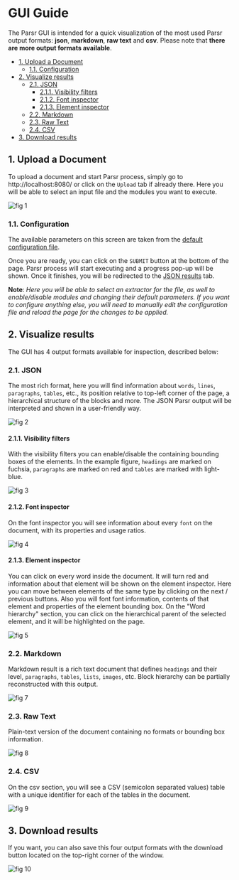 # GUI Guide

The Parsr GUI is intended for a quick visualization of the most used Parsr output formats: **json**, **markdown**, **raw text** and **csv**. Please note that **there are more output formats available**.

- [1. Upload a Document](#1-upload-a-document)
  - [1.1. Configuration](#11-configuration)
- [2. Visualize results](#2-visualize-results)
  - [2.1. JSON](#21-json)
    - [2.1.1. Visibility filters](#211-visibility-filters)
    - [2.1.2. Font inspector](#212-font-inspector)
    - [2.1.3. Element inspector](#213-element-inspector)
  - [2.2. Markdown](#22-markdown)
  - [2.3. Raw Text](#23-raw-text)
  - [2.4. CSV](#24-csv)
- [3. Download results](#3-download-results)

## 1. Upload a Document

To upload a document and start Parsr process, simply go to http://localhost:8080/ or click on the `Upload` tab if already there. Here you will be able to select an input file and the modules you want to execute.

![fig 1](assets/gui-example-1.png)

### 1.1. Configuration

The available parameters on this screen are taken from the [default configuration file](../server/defaultConfig.json). 

Once you are ready, you can click on the `SUBMIT` button at the bottom of the page. Parsr process will start executing and a progress pop-up will be shown. Once it finishes, you will be redirected to the [JSON results](#21-json) tab.

**Note**: *Here you will be able to select an extractor for the file, as well to enable/disable modules and changing their default parameters. If you want to configure anything else, you will need to manually edit the configuration file and reload the page for the changes to be applied.*

## 2. Visualize results

The GUI has 4 output formats available for inspection, described below:

### 2.1. JSON

The most rich format, here you will find information about `words`, `lines`, `paragraphs`, `tables`, etc., its position relative to top-left corner of the page, a hierarchical structure of the blocks and more.
The JSON Parsr output will be interpreted and shown in a user-friendly way.

![fig 2](assets/gui-example-2.png)

#### 2.1.1. Visibility filters

With the visibility filters you can enable/disable the containing bounding boxes of the elements. In the example figure, `headings` are marked on fuchsia, `paragraphs` are marked on red and `tables` are marked with light-blue.

![fig 3](assets/gui-example-3.png)

#### 2.1.2. Font inspector

On the font inspector you will see information about every `font` on the document, with its properties and usage ratios.

![fig 4](assets/gui-example-5.png)

#### 2.1.3. Element inspector

You can click on every word inside the document. It will turn red and information about that element will be shown on the element inspector. Here you can move between elements of the same type by clicking on the next / previous buttons. Also you will font font information, contents of that element and properties of the element bounding box.
On the "Word hierarchy" section, you can click on the hierarchical parent of the selected element, and it will be highlighted on the page.

![fig 5](assets/gui-example-6.png)

### 2.2. Markdown

Markdown result is a rich text document that defines `headings` and their level, `paragraphs`, `tables`, `lists`, `images`, etc. Block hierarchy can be partially reconstructed with this output. 

![fig 7](assets/gui-example-8.png)

### 2.3. Raw Text

Plain-text version of the document containing no formats or bounding box information.

![fig 8](assets/gui-example-9.png)

### 2.4. CSV

On the csv section, you will see a CSV (semicolon separated values) table with a unique identifier for each of the tables in the document.

![fig 9](assets/gui-example-10.png)

## 3. Download results

If you want, you can also save this four output formats with the download button located on the top-right corner of the window.

![fig 10](assets/gui-example-4.png)
